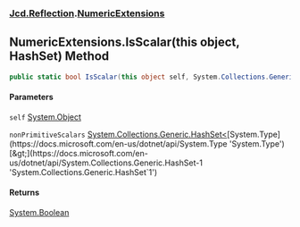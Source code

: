 ### [Jcd.Reflection](Jcd.Reflection.md 'Jcd.Reflection').[NumericExtensions](NumericExtensions.md 'Jcd.Reflection.NumericExtensions')

## NumericExtensions.IsScalar(this object, HashSet<Type>) Method

```csharp
public static bool IsScalar(this object self, System.Collections.Generic.HashSet<System.Type> nonPrimitiveScalars=null);
```
#### Parameters

<a name='Jcd.Reflection.NumericExtensions.IsScalar(thisobject,System.Collections.Generic.HashSet_System.Type_).self'></a>

`self` [System.Object](https://docs.microsoft.com/en-us/dotnet/api/System.Object 'System.Object')

<a name='Jcd.Reflection.NumericExtensions.IsScalar(thisobject,System.Collections.Generic.HashSet_System.Type_).nonPrimitiveScalars'></a>

`nonPrimitiveScalars` [System.Collections.Generic.HashSet&lt;](https://docs.microsoft.com/en-us/dotnet/api/System.Collections.Generic.HashSet-1 'System.Collections.Generic.HashSet`1')[System.Type](https://docs.microsoft.com/en-us/dotnet/api/System.Type 'System.Type')[&gt;](https://docs.microsoft.com/en-us/dotnet/api/System.Collections.Generic.HashSet-1 'System.Collections.Generic.HashSet`1')

#### Returns
[System.Boolean](https://docs.microsoft.com/en-us/dotnet/api/System.Boolean 'System.Boolean')